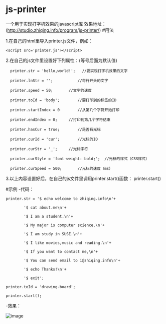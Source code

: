 # js-printer
一个用于实现打字机效果的javascript库
效果地址：(http://studio.zhiqing.info/program/js-printer/)
#用法

1.在自己的html里导入printer.js文件，例如：  

	<script src='printer.js'></script>

2.在自己的js文件里设置好下列属性：(等号后面为默认值)

      printer.str = 'hello,world!';   //要实现打字机效果的文字
  
      printer.lnStr = '';			//每行开头的文字

      printer.speed = 50;		//文字的速度

      printer.toId = 'body';		//要打印到的标签的ID

      printer.startIndex = 0		//从第几个字符开始打印

      printer.endIndex = 0;		//打印到第几个字符结束

      printer.hasCur = true;		//是否有光标

      printer.curId = 'cur';		//光标的ID

      printer.curStr = '_';		//光标字符

      printer.curStyle = 'font-weight: bold;';	//光标的样式（CSS样式）

      printer.curSpeed = 500;		//光标的速度（ms）
      
3.以上内容设置好后，在自己的js文件里调用printer.start()函数：
	printer.start()

#示例
-代码：

	printer.str = '$ echo welcome to zhiqing.info\n'+
	
			'$ cat about.me\n'+
			
			'$ I am a student.\n'+
			
			'$ My major is computer science.\n'+
			
			'$ I am study in SUSE.\n'+
			
			'$ I like movies,music and reading.\n'+
			
			'$ If you want to contact me,\n'+
			
			'$ You can send email to i@zhiqing.info\n'+
			
			'$ echo Thanks!\n'+
			
			'$ exit';
			
	printer.toId = 'drawing-board';

	printer.start();


-效果：

![image](http://zhiqing.info/images/GIF.gif)
